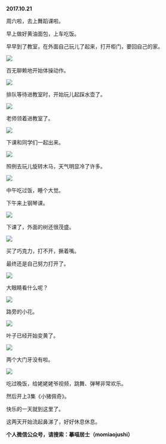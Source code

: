 
          
            
**2017.10.21**

周六啦，去上舞蹈课啦。

早上做好黄油面包，上车吃饭。

早早到了教室，在外面自己玩儿了起来，打开柜门，要回自己的家。




![](img/51001-9ac39263fb2bf4e2.jpg)




百无聊赖地开始体操动作。




![](img/51001-2d034c55956575d2.jpg)




排队等待进教室时，开始玩儿起踩水壶了。




![](img/51001-bc4ae57cc54ff5cc.jpg)




老师领着进教室了。




![](img/51001-0e9c17be7a0c12a9.jpg)




下课和同学们一起出来。




![](img/51001-3a4103f314737ee5.jpg)




照例去玩儿旋转木马，天气明显冷了许多。




![](img/51001-033bdcd914de5af5.jpg)




中午吃过饭，睡个大觉。

下午来上钢琴课。




![](img/51001-01fff884e0de890c.jpg)




下课了，外面的树还很茂盛。




![](img/51001-12da35bc898e2580.jpg)




买了巧克力，打不开，撅着嘴。

最终还是自己努力打开了。




![](img/51001-2b4255bf4a8d6c54.jpg)




大眼睛看什么呢？




![](img/51001-a25c7cff763d7822.jpg)




路旁的小花。




![](img/51001-969ab55bf7324efb.jpg)




叶子已经开始变黄了。




![](img/51001-d79aacf1d085df9c.jpg)




两个大门牙没有啦。




![](img/51001-3db6cf8c30dc4cfa.jpg)




吃过晚饭，给姥姥姥爷视频，跳舞、弹琴非常欢乐。

然后开上3集《小猪佩奇》。

快乐的一天就到这里了。

这两天开始流起鼻涕了，好好休息休息。


**个人微信公众号，请搜索：摹喵居士（momiaojushi）**

          
        